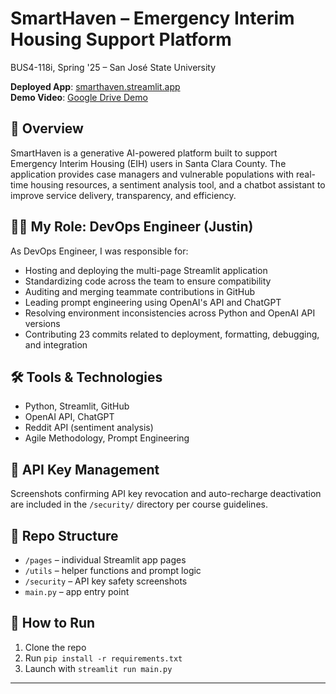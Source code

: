 # SmartHaven – Emergency Interim Housing Support Platform  
BUS4-118i, Spring '25 – San José State University

**Deployed App**: [smarthaven.streamlit.app](https://smarthaven.streamlit.app)  
**Demo Video**: [Google Drive Demo](https://docs.google.com/file/d/1t693dj6CqUlb_MUc_4iyYmRMWd4ZfAUk/preview)

## 📌 Overview
SmartHaven is a generative AI-powered platform built to support Emergency Interim Housing (EIH) users in Santa Clara County. The application provides case managers and vulnerable populations with real-time housing resources, a sentiment analysis tool, and a chatbot assistant to improve service delivery, transparency, and efficiency.

## 👨‍💻 My Role: DevOps Engineer (Justin)
As DevOps Engineer, I was responsible for:
- Hosting and deploying the multi-page Streamlit application
- Standardizing code across the team to ensure compatibility
- Auditing and merging teammate contributions in GitHub
- Leading prompt engineering using OpenAI's API and ChatGPT
- Resolving environment inconsistencies across Python and OpenAI API versions
- Contributing 23 commits related to deployment, formatting, debugging, and integration

## 🛠️ Tools & Technologies
- Python, Streamlit, GitHub
- OpenAI API, ChatGPT
- Reddit API (sentiment analysis)
- Agile Methodology, Prompt Engineering

## 🔐 API Key Management
Screenshots confirming API key revocation and auto-recharge deactivation are included in the `/security/` directory per course guidelines.

## 📂 Repo Structure
- `/pages` – individual Streamlit app pages
- `/utils` – helper functions and prompt logic
- `/security` – API key safety screenshots
- `main.py` – app entry point

## 🚀 How to Run
1. Clone the repo  
2. Run `pip install -r requirements.txt`  
3. Launch with `streamlit run main.py`  

---
